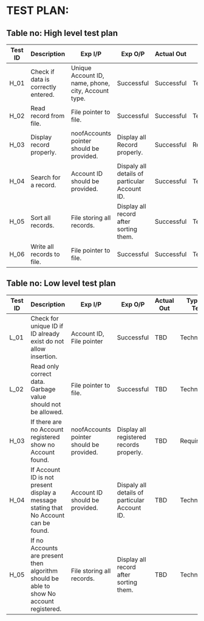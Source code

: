 # TEST PLAN:

## Table no: High level test plan

| Test ID | Description                           | Exp I/P                                               | Exp O/P                                         | Actual Out | Type Of Test |
|---------|---------------------------------------|-------------------------------------------------------|-------------------------------------------------|------------|--------------|
| H_01    | Check if data  is correctly  entered. | Unique Account  ID, name, phone,  city, Account type. | Successful                                      | Successful        | Technical    |
| H_02    | Read record from  file.               | File pointer to  file.                                | Successful                                      | Successful        | Technical    |
| H_03    | Display record  properly.             | noofAccounts pointer should be provided.              | Display all Record properly.                    | Successful        | Requirement  |
| H_04    | Search for a  record.                 | Account ID should  be provided.                       | Dispaly all details  of particular  Account ID. | Successful        | Technical    |
| H_05    | Sort all records.                     | File storing  all records.                            | Display all  record after  sorting them.        | Successful        | Technical    |
| H_06    | Write all  records to file.           | File pointer to file.                                 | Successful                                      | Successful        | Technical    |

## Table no: Low level test plan

| Test ID | Description                                                                                | Exp I/P                                  | Exp O/P                                         | Actual Out | Type Of Test |
|---------|--------------------------------------------------------------------------------------------|------------------------------------------|-------------------------------------------------|------------|--------------|
| L_01    | Check for unique ID if ID already  exist do not  allow insertion.                          | Account ID,  File pointer                | Successful                                      | TBD        | Technical    |
| L_02    | Read only correct data.  Garbage value  should not be allowed.                             | File pointer to  file.                   | Successful                                      | TBD        | Technical    |
| H_03    | If there are no  Account registered  show no Account found.                                | noofAccounts pointer should be provided. | Display all registered records properly.        | TBD        | Requirement  |
| H_04    | If Account ID is not  present display a  message stating that  No Account can  be found.   | Account ID should  be provided.          | Dispaly all details  of particular  Account ID. | TBD        | Technical    |
| H_05    | If no Accounts are  present then algorithm  should be able to  show No account registered. | File storing  all records.               | Display all  record after  sorting them.        | TBD        | Technical    |

